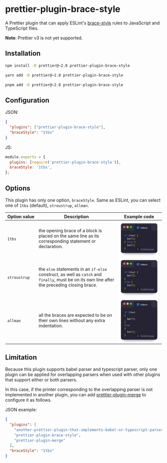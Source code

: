# prettier-plugin-brace-style

A Prettier plugin that can apply ESLint's [brace-style](https://eslint.org/docs/latest/rules/brace-style) rules to JavaScript and TypeScript files.

**Note**: Prettier v3 is not yet supported.

## Installation

```sh
npm install -D prettier@~2.8 prettier-plugin-brace-style
```

```sh
yarn add -D prettier@~2.8 prettier-plugin-brace-style
```

```sh
pnpm add -D prettier@~2.8 prettier-plugin-brace-style
```

## Configuration

JSON:

```json
{
  "plugins": ["prettier-plugin-brace-style"],
  "braceStyle": "1tbs"
}
```

JS:

```javascript
module.exports = {
  plugins: [require('prettier-plugin-brace-style')],
  braceStyle: '1tbs',
};
```

## Options

This plugin has only one option, `braceStyle`. Same as ESLint, you can select one of `1tbs` (default), `stroustrup`, `allman`.

<!-- prettier-ignore -->
Option&nbsp;value | Description | Example&nbsp;code
--- | --- | ---
`1tbs` | the opening brace of a block is placed on the same line as its corresponding statement or declaration. | ![example code of 1tbs option](.github/1tbs.png)
`stroustrup` | the `else` statements in an `if-else` construct, as well as `catch` and `finally`, must be on its own line after the preceding closing brace. | ![example code of stroustrup option](.github/stroustrup.png)
`allman` | all the braces are expected to be on their own lines without any extra indentation. | ![example code of allman option](.github/allman.png)

## Limitation

Because this plugin supports babel parser and typescript parser, only one plugin can be applied for overlapping parsers when used with other plugins that support either or both parsers.

In this case, if the printer corresponding to the overlapping parser is not implemented in another plugin, you can add [prettier-plugin-merge](https://github.com/ony3000/prettier-plugin-merge) to configure it as follows.

JSON example:

```json
{
  "plugins": [
    "another-prettier-plugin-that-implements-babel-or-typescript-parser",
    "prettier-plugin-brace-style",
    "prettier-plugin-merge"
  ],
  "braceStyle": "1tbs"
}
```
